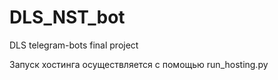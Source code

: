 # DLS_NST_bot
DLS telegram-bots final project


Запуск хостинга осуществляется с помощью run_hosting.py
